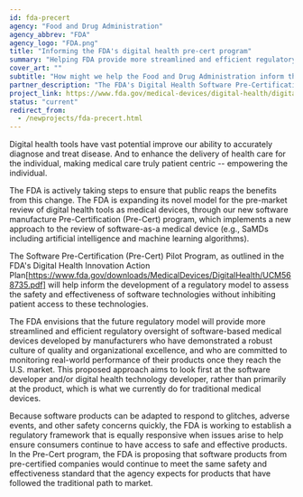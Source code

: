 ```yaml
---
id: fda-precert
agency: "Food and Drug Administration"
agency_abbrev: "FDA"
agency_logo: "FDA.png"
title: "Informing the FDA's digital health pre-cert program"
summary: "Helping FDA provide more streamlined and efficient regulatory oversight of software-based medical devices"
cover_art: ""
subtitle: "How might we help the Food and Drug Administration inform the development of a regulatory model to assess the safety and effectiveness of software technologies without inhibiting patient access to these technologies?"
partner_description: "The FDA's Digital Health Software Pre-Certification (Pre-Cert) Program will enable the FDA to develop a tailored approach toward regulating digital health and software technologies"
project_link: https://www.fda.gov/medical-devices/digital-health/digital-health-software-precertification-pre-cert-program
status: "current"
redirect_from:
  - /newprojects/fda-precert.html
---
```


Digital health tools have vast potential improve our ability to accurately diagnose and treat disease. And to enhance the delivery of health care for the individual, making medical care truly patient centric -- empowering the individual.

The FDA is actively taking steps to ensure that public reaps the benefits from this change. The FDA is expanding its novel model for the pre-market review of digital health tools as medical devices, through our new software manufacture Pre-Certification (Pre-Cert) program, which implements a new approach to the review of software-as-a medical device (e.g., SaMDs including artificial intelligence and machine learning algorithms).

The Software Pre-Certification (Pre-Cert) Pilot Program, as outlined in the FDA's Digital Health Innovation Action Plan[https://www.fda.gov/downloads/MedicalDevices/DigitalHealth/UCM568735.pdf] will help inform the development of a regulatory model to assess the safety and effectiveness of software technologies without inhibiting patient access to these technologies.

The FDA envisions that the future regulatory model will provide more streamlined and efficient regulatory oversight of software-based medical devices developed by manufacturers who have demonstrated a robust culture of quality and organizational excellence, and who are committed to monitoring real-world performance of their products once they reach the U.S. market. This proposed approach aims to look first at the software developer and/or digital health technology developer, rather than primarily at the product, which is what we currently do for traditional medical devices.

Because software products can be adapted to respond to glitches, adverse events, and other safety concerns quickly, the FDA is working to establish a regulatory framework that is equally responsive when issues arise to help ensure consumers continue to have access to safe and effective products. In the Pre-Cert program, the FDA is proposing that software products from pre-certified companies would continue to meet the same safety and effectiveness standard that the agency expects for products that have followed the traditional path to market.
